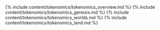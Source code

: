 {% include content/tokenomics/tokenomics_overview.md %}
{% include content/tokenomics/tokenomics_genesis.md %}
{% include content/tokenomics/tokenomics_worlds.md %}
{% include content/tokenomics/tokenomics_land.md %}
